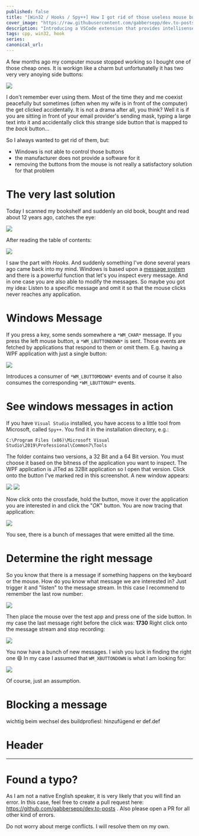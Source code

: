 ```yaml
---
published: false
title: "[Win32 / Hooks / Spy++] How I got rid of those useless mouse buttons using Windows Hooks"
cover_image: "https://raw.githubusercontent.com/gabbersepp/dev.to-posts/master/blog-posts/get-rid-of-mouse-buttons/assets/header.jpg"
description: "Introducing a VSCode extension that provides intellisense for cypress fixture file paths"
tags: cpp, win32, hook
series:
canonical_url:
---
```


A few months ago my computer mouse stopped working so I bought one of those cheap ones. It is workign like a charm but unfortunatelly it has two very very anoying side buttons:

![](./assets/photo.jpg)

I don't remember ever using them. Most of the time they and me coexist peacefully but sometimes (often when my wife is in front of the computer) the get clicked accidentally. It is not a drama after all, you think? Well it is if you are sitting in front of your email provider's sending mask, typing a large text into it and accidentally click this strange side button that is mapped to the *back* button...

So I always wanted to get rid of them, but:

+ Windows is not able to control those buttons
+ the manufacturer does not provide a software for it
+ removing the buttons from the mouse is not really a satisfactory solution for that problem

# The very last solution
Today I scanned my bookshelf and suddenly an old book, bought and read about 12 years ago, catches the eye:

![](./assets/book.jpg)

After reading the table of contents:

![](./assets/toc.jpg)

I saw the part with *Hooks*. And suddenly something I've done several years ago came back into my mind. Windows is based upon a [message system](https://docs.microsoft.com/en-us/windows/win32/winmsg/messages-and-message-queues) and there is a powerful function that let's you inspect every message. And in one case you are also able to modify the messages. So maybe you got my idea: Listen to a specific message and omit it so that the mouse clicks never reaches any application.

# Windows Message
If you press a key, some sends somewhere a `*WM_CHAR*` message. If you press the left mouse button, a `*WM_LBUTTONDOWN*` is sent. Those events are fetched by applications that respond to them or omit them.
E.g. having a WPF application with just a single button:

![](./assets/wpf-single-btn.jpg)

Introduces a consumer of `*WM_LBUTTOMDOWN*` events and of course it also consumes the corresponding `*WM_LBUTTONUP*` events.

# See windows messages in action
If you have `Visual Studio` installed, you have access to a little tool from Microsoft, called `Spy++`. You find it in the installation directory, e.g.:

```
C:\Program Files (x86)\Microsoft Visual Studio\2019\Professional\Common7\Tools
```

The folder contains two versions, a 32 Bit and a 64 Bit version. You must choose it based on the bitness of the application you want to inspect. The WPF application is JITed as 32Bit application so I open that version. Click onto the button I've marked red in this screenshot. A new window appears:

![](./assets/spypp-1.jpg)
![](./assets/spypp-2.jpg)

Now click onto the crossfade, hold the button, move it over the application you are interested in and click the "*OK*" button. You are now tracing that application:

![](./assets/spypp-4.jpg)

You see, there is a bunch of messages that were emitted all the time.

# Determine the right message
So you know that there is a message if something happens on the keyboard or the mouse. How do you know what message we are interested in? Just trigger it and "listen" to the message stream. In this case I recommend to remember the last row number:

![](./assets/spypp-5.jpg)

Then place the mouse over the test app and press one of the side button. In my case the last message right before the click was: **1730** Right click onto the message stream and stop recording:

![](./assets/spypp-6.jpg)

You now have a bunch of new messages. I wish you luck in finding the right one :smile: In my case I assumed that `WM_XBUTTONDOWN` is what I am looking for:

![](./assets/spypp-7.jpg)

Of course, just an assumption.

# Blocking a message



wichtig beim wechsel des buildprofiesl: hinzufügend er def.def

# Header

----

# Found a typo?
As I am not a native English speaker, it is very likely that you will find an error. In this case, feel free to create a pull request here: https://github.com/gabbersepp/dev.to-posts . Also please open a PR for all other kind of errors.

Do not worry about merge conflicts. I will resolve them on my own. 
